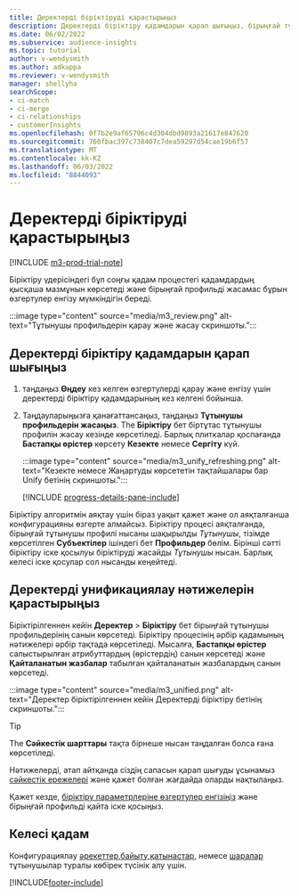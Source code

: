 ```yaml
---
title: Деректерді біріктіруді қарастырыңыз
description: Деректерді біріктіру қадамдарын қарап шығыңыз, бірыңғай тұтынушы профильдерін жасаңыз және нәтижелерді қарап шығыңыз
ms.date: 06/02/2022
ms.subservice: audience-insights
ms.topic: tutorial
author: v-wendysmith
ms.author: adkuppa
ms.reviewer: v-wendysmith
manager: shellyha
searchScope:
- ci-match
- ci-merge
- ci-relationships
- customerInsights
ms.openlocfilehash: 0f7b2e9af65796c4d304dbd9893a21617e847620
ms.sourcegitcommit: 760fbac397c738407c7dea59297d54cae19b6f57
ms.translationtype: MT
ms.contentlocale: kk-KZ
ms.lasthandoff: 06/03/2022
ms.locfileid: "8844093"
---
```

# <a name="review-data-unification"></a>Деректерді біріктіруді қарастырыңыз

[!INCLUDE [m3-prod-trial-note](includes/m3-prod-trial-note.md)]

Біріктіру үдерісіндегі бұл соңғы қадам процестегі қадамдардың қысқаша мазмұнын көрсетеді және бірыңғай профильді жасамас бұрын өзгертулер енгізу мүмкіндігін береді.

:::image type="content" source="media/m3_review.png" alt-text="Тұтынушы профильдерін қарау және жасау скриншоты.":::

## <a name="review-the-data-unification-steps"></a>Деректерді біріктіру қадамдарын қарап шығыңыз

1. таңдаңыз **Өңдеу** кез келген өзгертулерді қарау және енгізу үшін деректерді біріктіру қадамдарының кез келгені бойынша.

1. Таңдауларыңызға қанағаттансаңыз, таңдаңыз **Тұтынушы профильдерін жасаңыз**. The **Біріктіру** бет біртұтас тұтынушы профилін жасау кезінде көрсетіледі. Барлық плиткалар қоспағанда **Бастапқы өрістер** көрсету **Кезекте** немесе **Сергіту** күй.

   :::image type="content" source="media/m3_unify_refreshing.png" alt-text="Кезекте немесе Жаңартуды көрсететін тақтайшалары бар Unify бетінің скриншоты.":::

   [!INCLUDE [progress-details-pane-include](includes/progress-details-pane.md)]

Біріктіру алгоритмін аяқтау үшін біраз уақыт қажет және ол аяқталғанша конфигурацияны өзгерте алмайсыз. Біріктіру процесі аяқталғанда, бірыңғай тұтынушы профилі нысаны шақырылды *Тұтынушы*, тізімде көрсетілген **Субъектілер** ішіндегі бет **Профильдер** бөлім. Бірінші сәтті біріктіру іске қосылуы біріктіруді жасайды *Тұтынушы* нысан. Барлық келесі іске қосулар сол нысанды кеңейтеді.

## <a name="review-the-results-of-data-unification"></a>Деректерді унификациялау нәтижелерін қарастырыңыз

Біріктірілгеннен кейін **Деректер** > **Біріктіру** бет бірыңғай тұтынушы профильдерінің санын көрсетеді. Біріктіру процесінің әрбір қадамының нәтижелері әрбір тақтада көрсетіледі. Мысалға, **Бастапқы өрістер** салыстырылған атрибуттардың (өрістердің) санын көрсетеді және **Қайталанатын жазбалар** табылған қайталанатын жазбалардың санын көрсетеді.

:::image type="content" source="media/m3_unified.png" alt-text="Деректер біріктірілгеннен кейін Деректерді біріктіру бетінің скриншоты.":::

> [!TIP]
> The **Сәйкестік шарттары** тақта бірнеше нысан таңдалған болса ғана көрсетіледі.

Нәтижелерді, атап айтқанда сіздің сапасын қарап шығуды ұсынамыз [сәйкестік ережелері](data-unification-update.md#manage-match-rules) және қажет болған жағдайда оларды нақтылаңыз.

Қажет кезде, [біріктіру параметрлеріне өзгертулер енгізіңіз](data-unification-update.md) және бірыңғай профильді қайта іске қосыңыз.

## <a name="next-step"></a>Келесі қадам

Конфигурациялау [әрекеттер](activities.md),[байыту](enrichment-hub.md),[қатынастар](relationships.md), немесе [шаралар](measures.md) тұтынушылар туралы көбірек түсінік алу үшін.

[!INCLUDE[footer-include](includes/footer-banner.md)]
